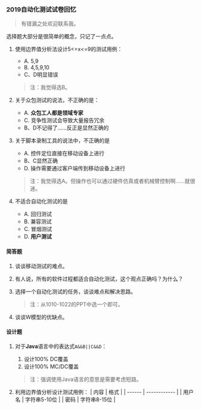 ### 2019自动化测试试卷回忆

> 有错漏之处欢迎联系我。

选择题大部分是很简单的概念，只记了一点点。

1. 使用边界值分析法设计5<=x<=9的测试用例：

   - A. 5,9
   - B. 4,5,9,10
   - C、D明显错误

   > 注：我觉得选B。

2. 关于众包测试的说法，不正确的是：

   - A. **众包工人都是领域专家**
   - C. 竞争性测试会导致大量报告冗余
   - B、D不记得了……反正是显然正确的

3. 关于脚本录制工具的说法中，不正确的是

   - A. 控件定位直接在移动设备上进行
   - B、C显然正确
   - D. 操作需要通过客户端传到移动设备上进行

   > 注：我觉得选A。但操作也可以通过硬件仿真或者机械臂控制啊……就很迷。

3. 不适合自动化测试的是
   - A. 回归测试
   - B. 兼容测试
   - C. 冒烟测试
   - D. **用户测试**

#### 简答题

1. 谈谈移动测试的难点。

2. 有人说，所有的软件过程都适合自动化测试，这个观点正确吗？为什么？

3. 选择一个自动化测试的任务，谈谈难点和解决思路。

   > 注：从1010-1022的PPT中选一个即可。

4. 谈谈W模型的优缺点。

#### 设计题

1. 对于**Java**语言中的表达式`A&&B||C&&D`：
   1. 设计100% DC覆盖
   2. 设计100% MC/DC覆盖
   
   > 注：强调使用Java语言的意思是需要考虑短路。

2. 利用边界值分析设计测试用例：
   | 内容   | 格式         |
   | ------ | ------------ |
   | 用户名 | 字符串5-10位 |
   | 密码   | 字符串8-15位 |

